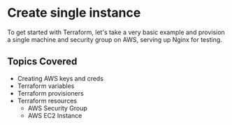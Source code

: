 # Create single instance

To get started with Terraform, let's take a very basic example and provision a single machine and security group on AWS, serving up Nginx for testing.

## Topics Covered

- Creating AWS keys and creds
- Terraform variables
- Terraform provisioners
- Terraform resources
    - AWS Security Group
    - AWS EC2 Instance